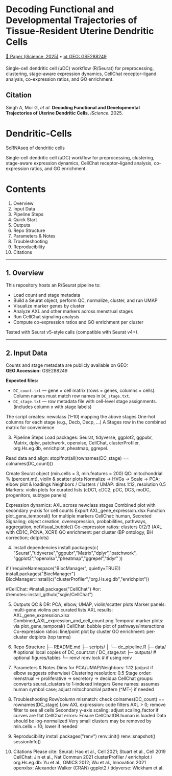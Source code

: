 # Decoding Functional and Developmental Trajectories of Tissue-Resident Uterine Dendritic Cells

[📄 Paper (iScience, 2025)](https://www.cell.com/iscience/fulltext/S2589-0042(25)01612-8) •
[📊 GEO: GSE288249](https://www.ncbi.nlm.nih.gov/geo/query/acc.cgi?acc=GSE288249)

Single-cell dendritic cell (uDC) workflow (R/Seurat) for preprocessing, clustering, stage-aware expression dynamics, CellChat receptor–ligand analysis, co-expression ratios, and GO enrichment.

## Citation
Singh A, Mor G, *et al.* **Decoding Functional and Developmental Trajectories of Uterine Dendritic Cells.** *iScience.* 2025. 

# Dendritic-Cells
ScRNAseq of dendritic cells

Single-cell dendritic cell (uDC) workflow for preprocessing, clustering, stage-aware expression dynamics, CellChat receptor–ligand analysis, co-expression ratios, and GO enrichment.

# Contents 
1. Overview  
2. Input Data  
3. Pipeline Steps  
4. Quick Start  
5. Outputs  
6. Repo Structure  
7. Parameters & Notes  
8. Troubleshooting 
9. Reproducibility  
10. Citations  

---

## 1. Overview  
This repository hosts an R/Seurat pipeline to:  
- Load count and stage metadata  
- Build a Seurat object, perform QC, normalize, cluster, and run UMAP  
- Visualize marker genes by cluster  
- Analyze AXL and other markers across menstrual stages  
- Run CellChat signaling analysis  
- Compute co-expression ratios and GO enrichment per cluster  

Tested with Seurat v5-style calls (compatible with Seurat v4+).  

---

## 2. Input Data  
Counts and stage metadata are publicly available on GEO:  
**GEO Accession:** GSE288249  

**Expected files:**  
- `DC_count.txt` — gene × cell matrix (rows = genes, columns = cells). Column names must match row names in `DC_stage.txt`.  
- `DC_stage.txt` — row metadata file with cell-level stage assignments. (includes column x with stage labels)  

The script creates:
newclass (1–10) mapping the above stages
One-hot columns for each stage (e.g., Decb, Decp, …)
A Stages row in the combined matrix for convenience

3. Pipeline Steps
Load packages: Seurat, tidyverse, ggplot2, ggpubr, Matrix, dplyr, patchwork, openxlsx, CellChat, clusterProfiler, org.Hs.eg.db, enrichplot, pheatmap, ggrepel.

Read data and align:
stopifnot(all(rownames(DC_stage) == colnames(DC_count)))

Create Seurat object (min.cells = 3, min.features = 200)
QC: mitochondrial % (percent.mt), violin & scatter plots
Normalize → HVGs → Scale → PCA; elbow plot & loadings
Neighbors / Clusters / UMAP: dims 1:12, resolution 0.5
Markers: violin plots for curated lists (cDC1, cDC2, pDC, DC3, moDC, progenitors, subtype panels)

Expression dynamics:
AXL across newclass stages
Combined plot with secondary y-axis for cell counts
Export AXL_gene_expression.xlsx
Function plot_gene_temporal() for multiple markers
CellChat: human, Secreted Signaling; object creation, overexpression, probabilities, pathways, aggregation, netVisual_bubble()
Co-expression ratios: clusters 0/2/3 (AXL with CD1C, PCNA, XCR1)
GO enrichment: per cluster (BP ontology, BH correction; dotplots)

4. Install dependencies
install.packages(c(
  "Seurat","tidyverse","ggpubr","Matrix","dplyr","patchwork",
  "ggplot2","openxlsx","pheatmap","ggrepel","tidyr"
))

if (!requireNamespace("BiocManager", quietly=TRUE)) install.packages("BiocManager")
BiocManager::install(c("clusterProfiler","org.Hs.eg.db","enrichplot"))

#CellChat:
#install.packages("CellChat")
#or:
#remotes::install_github("sqjin/CellChat")

5. Outputs
QC & DR: PCA, elbow, UMAP, violin/scatter plots
Marker panels: multi-gene violins per curated lists
AXL results:
AXL_gene_expression.xlsx
Combined_AXL_expression_and_cell_count.png
Temporal marker plots: via plot_gene_temporal()
CellChat: bubble plot of pathways/interactions
Co-expression ratios: line/point plot by cluster
GO enrichment: per-cluster dotplots (top terms)

6. Repo Structure
├─ README.md
├─ scripts/
│  └─ dc_pipeline.R
├─ data/                    # optional local copies of DC_count.txt / DC_stage.txt
├─ outputs/                 # optional figures/tables
└─ renv/ renv.lock          # if using renv

7. Parameters & Notes
Dims for PCA/UMAP/Neighbors: 1:12 (adjust if elbow suggests otherwise)
Clustering resolution: 0.5
Stage order: menstrual → proliferative → secretory → decidua
CellChat groups: converts seurat_clusters to 1-indexed integers
Gene names: assumes human symbol case; adjust mitochondrial pattern (^MT-) if needed

8. Troubleshooting
Row/column mismatch: check colnames(DC_count) == rownames(DC_stage)
Low AXL expression: code filters AXL > 0; remove filter to see all cells
Secondary y-axis scaling: adjust scaling_factor if curves are flat
CellChat errors:
Ensure CellChatDB.human is loaded
Data should be log-normalized
Very small clusters may be removed by min.cells = 10; lower if needed

9. Reproducibility
install.packages("renv")
renv::init()
renv::snapshot()
sessionInfo()

10. Citations
Please cite:
Seurat: Hao et al., Cell 2021; Stuart et al., Cell 2019
CellChat: Jin et al., Nat Commun 2021
clusterProfiler / enrichplot / org.Hs.eg.db: Yu et al., OMICS 2012; Wu et al., Innovation 2021
openxlsx: Alexander Walker (CRAN)
ggplot2 / tidyverse: Wickham et al.

